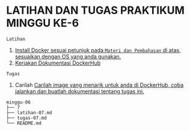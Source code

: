 # LATIHAN DAN TUGAS PRAKTIKUM MINGGU KE-6

```
Latihan
```
1. [Install Docker sesuai petunjuk pada ```Materi dan Pembahasan``` di atas, sesuaikan dengan OS yang anda gunakan. ](latihan-07.md)
2. [Kerjakan Dokumentasi DockerHub](latihan-07.md)
```
Tugas
```
1. Carilah [Carilah image yang menarik untuk anda di DockerHub, coba jalankan dan buatlah dokumentasi tentang tugas ini.](tugas-07.md)

```
minggu-06
├── 7
├── latihan-07.md
├── tugas-07.md
└── README.md
```
